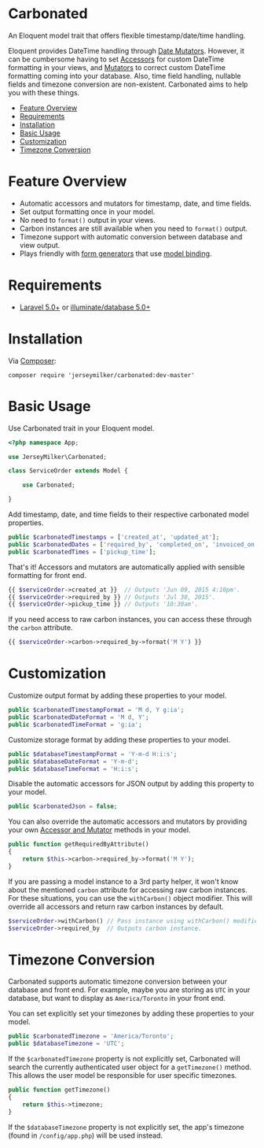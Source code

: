 # Carbonated

An Eloquent model trait that offers flexible timestamp/date/time handling.

Eloquent provides DateTime handling through [Date Mutators](http://laravel.com/docs/5.1/eloquent-mutators#date-mutators).  However, it can be cumbersome having to set [Accessors](http://laravel.com/docs/5.1/eloquent-mutators#accessors-and-mutators) for custom DateTime formatting in your views, and [Mutators](http://laravel.com/docs/5.1/eloquent-mutators#accessors-and-mutators) to correct custom DateTime formatting coming into your database.  Also, time field handling, nullable fields and timezone conversion are non-existent.  Carbonated aims to help you with these things.

- [Feature Overview](#feature-overview)
- [Requirements](#requirements)
- [Installation](#installation)
- [Basic Usage](#basic-usage)
- [Customization](#customization)
- [Timezone Conversion](#timezone-conversion)

# Feature Overview

- Automatic accessors and mutators for timestamp, date, and time fields.
- Set output formatting once in your model.
- No need to `format()` output in your views.
- Carbon instances are still available when you need to `format()` output.
- Timezone support with automatic conversion between database and view output.
- Plays friendly with [form generators](https://github.com/adamwathan/form) that use [model binding](https://github.com/adamwathan/form#model-binding).

# Requirements

- [Laravel 5.0+](http://laravel.com) or [illuminate/database 5.0+](https://github.com/illuminate/database/tree/master)

# Installation

Via [Composer](https://getcomposer.org):
```
composer require 'jerseymilker/carbonated:dev-master'
```

# Basic Usage

Use Carbonated trait in your Eloquent model.
```php
<?php namespace App;

use JerseyMilker\Carbonated;

class ServiceOrder extends Model {

    use Carbonated;

}
```

Add timestamp, date, and time fields to their respective carbonated model properties.
```php
public $carbonatedTimestamps = ['created_at', 'updated_at'];
public $carbonatedDates = ['required_by', 'completed_on', 'invoiced_on'];
public $carbonatedTimes = ['pickup_time'];
```

That's it!  Accessors and mutators are automatically applied with sensible formatting for front end.
```php
{{ $serviceOrder->created_at }}  // Outputs 'Jun 09, 2015 4:10pm'.
{{ $serviceOrder->required_by }} // Outputs 'Jul 30, 2015'.
{{ $serviceOrder->pickup_time }} // Outputs '10:30am'.
```

If you need access to raw carbon instances, you can access these through the `carbon` attribute.
```php
{{ $serviceOrder->carbon->required_by->format('M Y') }}
```

# Customization

Customize output format by adding these properties to your model.
```php
public $carbonatedTimestampFormat = 'M d, Y g:ia';
public $carbonatedDateFormat = 'M d, Y';
public $carbonatedTimeFormat = 'g:ia';
```

Customize storage format by adding these properties to your model.
```php
public $databaseTimestampFormat = 'Y-m-d H:i:s';
public $databaseDateFormat = 'Y-m-d';
public $databaseTimeFormat = 'H:i:s';
```

Disable the automatic accessors for JSON output by adding this property to your model.
```php
public $carbonatedJson = false;
```

You can also override the automatic accessors and mutators by providing your own [Accessor and Mutator](http://laravel.com/docs/5.1/eloquent-mutators#accessors-and-mutators) methods in your model.
```php
public function getRequiredByAttribute()
{
    return $this->carbon->required_by->format('M Y');
}
```

If you are passing a model instance to a 3rd party helper, it won't know about the mentioned `carbon` attribute for accessing raw carbon instances.  For these situations, you can use the `withCarbon()` object modifier.  This will override all accessors and return raw carbon instances by default.
```php
$serviceOrder->withCarbon() // Pass instance using withCarbon() modifier.
$serviceOrder->required_by  // Outputs carbon instance.
```

# Timezone Conversion

Carbonated supports automatic timezone conversion between your database and front end.  For example, maybe you are storing as `UTC` in your database, but want to display as `America/Toronto` in your front end.

You can set explicitly set your timezones by adding these properties to your model.
```php
public $carbonatedTimezone = 'America/Toronto';
public $databaseTimezone = 'UTC';
```

If the `$carbonatedTimezone` property is not explicitly set, Carbonated will search the currently authenticated user object for a `getTimezone()` method.  This allows the user model be responsible for user specific timezones.
```php
public function getTimezone()
{
    return $this->timezone;
}
```

If the `$databaseTimezone` property is not explicitly set, the app's timezone (found in `/config/app.php`) will be used instead.
